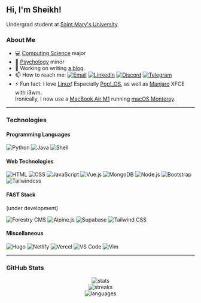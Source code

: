 ## Hi, I'm Sheikh!

Undergrad student at [Saint Mary's University](https://www.smu.ca/).

### About Me

-   💻 [Computing Science](https://www.smu.ca/academics/computing-science-program.html) major
-   🧠 [Psychology](https://www.smu.ca/academics/psychology-program.html) minor
-   🔭 Working on writing [a blog](https://cybar.dev "cybar.dev").
-   📫 How to reach me: [![Email](https://img.shields.io/badge/-Email-grey?style=flat&logo=mail.ru)](mailto:sheikh@cybar.dev "sheikh@cybar.dev") [![LinkedIn](https://img.shields.io/badge/-LinkedIn-grey?style=flat&logo=linkedin)](https://linkedin.com/in/cybardev) [![Discord](https://img.shields.io/badge/-Discord-grey?style=flat&logo=discord&logoColor=white)](https://discord.com/users/316478839146676224) [![Telegram](https://img.shields.io/badge/-Telegram-grey?style=flat&logo=minutemailer&logoColor=white)](https://t.me/cybardev)
-   ⚡ Fun fact: I love [Linux](https://en.wikipedia.org/wiki/Linux/)! Especially [Pop!\_OS](https://pop.system76.com/), as well as [Manjaro](https://manjaro.org/) XFCE with i3wm.<br />Ironically, I now use a [MacBook Air M1](https://www.apple.com/ca/macbook-air/) running [macOS Monterey](https://www.apple.com/ca/macos/monterey/).

---

### Technologies

#### Programming Languages

![Python](https://img.shields.io/badge/-Python-grey?style=flat-square&logo=python&logoColor=white)
![Java](https://img.shields.io/badge/-Java-grey?style=flat-square&logo=java&logoColor=white)
![Shell](https://img.shields.io/badge/-Shell-grey?style=flat-square&logo=gnubash&logoColor=white)

#### Web Technologies

![HTML](https://img.shields.io/badge/-HTML-grey?style=flat-square&logo=HTML5)
![CSS](https://img.shields.io/badge/-CSS3-grey?style=flat-square&logo=CSS3&logoColor=cornflowerblue)
![JavaScript](https://img.shields.io/badge/-JS-grey?style=flat-square&logo=JavaScript)
![Vue.js](https://img.shields.io/badge/-Vue.js-grey?style=flat-square&logo=vue.js)
![MongoDB](https://img.shields.io/badge/-MongoDB-grey?style=flat-square&logo=MongoDB)
![Node.js](https://img.shields.io/badge/-Node.js-grey?style=flat-square&logo=node.js)
![Bootstrap](https://img.shields.io/badge/-Bootstrap-grey?style=flat-square&logo=Bootstrap)
![Tailwindcss](https://img.shields.io/badge/-Tailwind-grey?style=flat-square&logo=Tailwindcss)

#### FAST Stack

(under development)

![Forestry CMS](https://img.shields.io/badge/-Forestry%20CMS-grey?style=flat-square&logo=forestry)
![Alpine.js](https://img.shields.io/badge/-Alpine.js-grey?style=flat-square&logo=alpine.js)
![Supabase](https://img.shields.io/badge/-Supabase-grey?style=flat-square&logo=supabase)
![Tailwind CSS](https://img.shields.io/badge/-Tailwind%20CSS-grey?style=flat-square&logo=tailwindcss)

#### Miscellaneous

![Hugo](https://img.shields.io/badge/-Hugo-grey?style=flat-square&logo=hugo&logoColor=white)
![Netlify](https://img.shields.io/badge/-Netlify-grey?style=flat-square&logo=netlify&logoColor=white)
![Vercel](https://img.shields.io/badge/-Vercel-grey?style=flat-square&logo=vercel)
![VS Code](https://img.shields.io/badge/-VS%20Code-grey?style=flat-square&logo=visualstudiocode)
![Vim](https://img.shields.io/badge/-Vim-grey?style=flat-square&logo=vim)

---

### GitHub Stats

<div align="center">
  <img src="https://gitstatus.cybar.dev/api?username=cybardev&hide_border=true&theme=dark&show_icons=true&count_private=true&icon_color=ff86dd&bg_color=000" alt="stats" />
  <br />
  <img src="https://github-readme-streak-stats.herokuapp.com?user=cybardev&theme=highcontrast&hide_border=true&stroke=000&ring=ff86dd&fire=fff&currStreakLabel=fff&date_format=j%20M%5B%20Y%5D" alt="streaks">
  <br />
  <img src="https://gitstatus.cybar.dev/api/top-langs/?username=cybardev&layout=compact&hide_border=true&langs_count=8&theme=dark&bg_color=000" alt="languages" />
</div>
